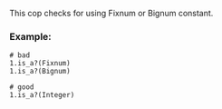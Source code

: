 This cop checks for using Fixnum or Bignum constant.

### Example:
    # bad
    1.is_a?(Fixnum)
    1.is_a?(Bignum)

    # good
    1.is_a?(Integer)